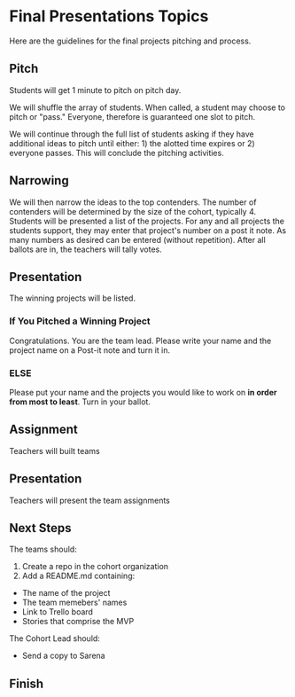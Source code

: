 # Final Presentations Topics

Here are the guidelines for the final projects pitching and process.

## Pitch

Students will get 1 minute to pitch on pitch day.

We will shuffle the array of students.  When called, a student may choose to
pitch or "pass."  Everyone, therefore is guaranteed one slot to pitch.

We will continue through the full list of students asking if they have
additional ideas to pitch until either: 1) the alotted time expires or 2)
everyone passes.  This will conclude the pitching activities.

## Narrowing

We will then narrow the ideas to the top contenders.  The number of contenders
will be determined by the size of the cohort, typically 4.  Students will be
presented a list of the projects.  For any and all projects the students
support, they may enter that project's number on a post it note.  As many
numbers as desired can be entered (without repetition).  After all ballots are
in, the teachers will tally votes.

## Presentation

The winning projects will be listed.

### If You Pitched a Winning Project

Congratulations.  You are the team lead.  Please write your name and the
project name on a Post-it note and turn it in.

### ELSE

Please put your name and the projects you would like to work on **in order from
most to least**.  Turn in your ballot.

## Assignment

Teachers will built teams

## Presentation

Teachers will present the team assignments

## Next Steps

The teams should:

1.  Create a repo in the cohort organization
2.  Add a README.md containing:
  * The name of the project
  * The team memebers' names
  * Link to Trello board
  * Stories that comprise the MVP

The Cohort Lead should:
  * Send a copy to Sarena
## Finish

